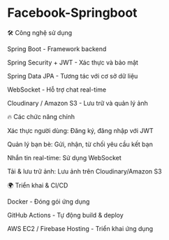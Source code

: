 # Facebook-Springboot
🛠 Công nghệ sử dụng

Spring Boot - Framework backend

Spring Security + JWT - Xác thực và bảo mật

Spring Data JPA - Tương tác với cơ sở dữ liệu

WebSocket - Hỗ trợ chat real-time

Cloudinary / Amazon S3 - Lưu trữ và quản lý ảnh

🔥 Các chức năng chính

Xác thực người dùng: Đăng ký, đăng nhập với JWT

Quản lý bạn bè: Gửi, nhận, từ chối yêu cầu kết bạn

Nhắn tin real-time: Sử dụng WebSocket

Tải & lưu trữ ảnh: Lưu ảnh trên Cloudinary/Amazon S3

🌍 Triển khai & CI/CD

Docker - Đóng gói ứng dụng

GitHub Actions - Tự động build & deploy

AWS EC2 / Firebase Hosting - Triển khai ứng dụng
